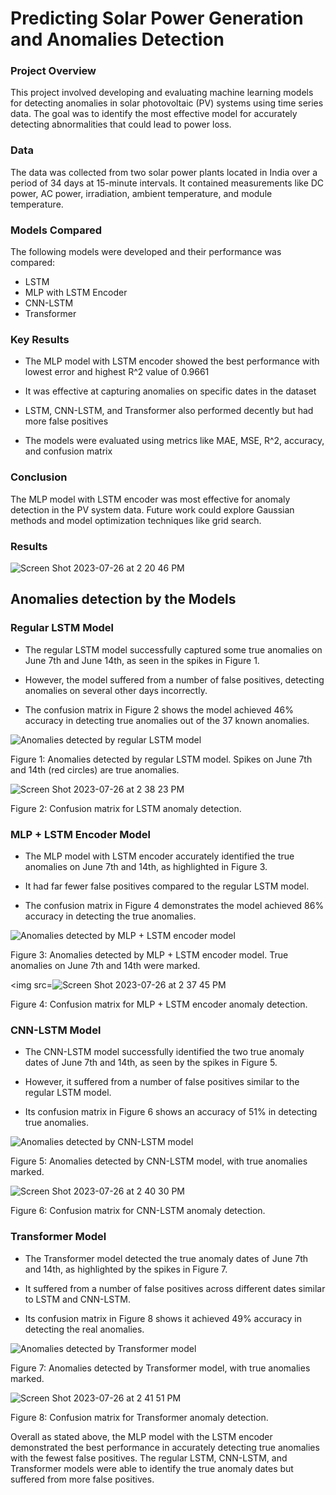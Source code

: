 # Predicting Solar Power Generation and Anomalies Detection
### Project Overview
This project involved developing and evaluating machine learning models for detecting anomalies in solar photovoltaic (PV) systems using time series data. The goal was to identify the most effective model for accurately detecting abnormalities that could lead to power loss.

### Data
The data was collected from two solar power plants located in India over a period of 34 days at 15-minute intervals. It contained measurements like DC power, AC power, irradiation, ambient temperature, and module temperature.

### Models Compared
The following models were developed and their performance was compared:

* LSTM
* MLP with LSTM Encoder
* CNN-LSTM
* Transformer
  
### Key Results
* The MLP model with LSTM encoder showed the best performance with lowest error and highest R^2 value of 0.9661
  
* It was effective at capturing anomalies on specific dates in the dataset
  
* LSTM, CNN-LSTM, and Transformer also performed decently but had more false positives
  
* The models were evaluated using metrics like MAE, MSE, R^2, accuracy, and confusion matrix
  
### Conclusion
The MLP model with LSTM encoder was most effective for anomaly detection in the PV system data. Future work could explore Gaussian methods and model optimization techniques like grid search.

### Results

![Screen Shot 2023-07-26 at 2 20 46 PM](https://github.com/shripalshaha1/Data_Mining_Project/assets/113332807/eed2028c-e2d5-4bf7-8200-f3bff67ef215)

## Anomalies detection by the Models

### Regular LSTM Model

* The regular LSTM model successfully captured some true anomalies on June 7th and June 14th, as seen in the spikes in Figure 1.

* However, the model suffered from a number of false positives, detecting anomalies on several other days incorrectly.

* The confusion matrix in Figure 2 shows the model achieved 46% accuracy in detecting true anomalies out of the 37 known anomalies.

![Anomalies detected by regular LSTM model](https://github.com/shripalshaha1/Data_Mining_Project/assets/113332807/209a0ef5-7cd0-41c4-814c-7caa0bffa4db)

Figure 1: Anomalies detected by regular LSTM model. Spikes on June 7th and 14th (red circles) are true anomalies.

![Screen Shot 2023-07-26 at 2 38 23 PM](https://github.com/shripalshaha1/Data_Mining_Project/assets/113332807/51bd4699-68df-42a9-958a-347a6c35e020)

Figure 2: Confusion matrix for LSTM anomaly detection.

### MLP + LSTM Encoder Model

* The MLP model with LSTM encoder accurately identified the true anomalies on June 7th and 14th, as highlighted in Figure 3.

* It had far fewer false positives compared to the regular LSTM model.

* The confusion matrix in Figure 4 demonstrates the model achieved 86% accuracy in detecting the true anomalies.

![Anomalies detected by MLP + LSTM encoder model](https://github.com/shripalshaha1/Data_Mining_Project/assets/113332807/dee7cbf4-5ffa-4080-93ff-7046ede56e60)

Figure 3: Anomalies detected by MLP + LSTM encoder model. True anomalies on June 7th and 14th were marked.

<img src=![Screen Shot 2023-07-26 at 2 37 45 PM](https://github.com/shripalshaha1/Data_Mining_Project/assets/113332807/e45712c7-8d54-4c7c-8540-3e5d7d8790e3)

Figure 4: Confusion matrix for MLP + LSTM encoder anomaly detection.

### CNN-LSTM Model

* The CNN-LSTM model successfully identified the two true anomaly dates of June 7th and 14th, as seen by the spikes in Figure 5.

* However, it suffered from a number of false positives similar to the regular LSTM model.

* Its confusion matrix in Figure 6 shows an accuracy of 51% in detecting true anomalies.

![Anomalies detected by CNN-LSTM model](https://github.com/shripalshaha1/Data_Mining_Project/assets/113332807/dc782266-cb8a-402f-a00b-a37fc9eb2c04)

Figure 5: Anomalies detected by CNN-LSTM model, with true anomalies marked.

![Screen Shot 2023-07-26 at 2 40 30 PM](https://github.com/shripalshaha1/Data_Mining_Project/assets/113332807/9e25bb0f-5129-49ed-a339-873eea9548dd)

Figure 6: Confusion matrix for CNN-LSTM anomaly detection.

### Transformer Model

* The Transformer model detected the true anomaly dates of June 7th and 14th, as highlighted by the spikes in Figure 7.

* It suffered from a number of false positives across different dates similar to LSTM and CNN-LSTM.

* Its confusion matrix in Figure 8 shows it achieved 49% accuracy in detecting the real anomalies.

![Anomalies detected by Transformer model](https://github.com/shripalshaha1/Data_Mining_Project/assets/113332807/773e21ea-0750-4545-bfe5-e5a13e96b20c)

Figure 7: Anomalies detected by Transformer model, with true anomalies marked.

![Screen Shot 2023-07-26 at 2 41 51 PM](https://github.com/shripalshaha1/Data_Mining_Project/assets/113332807/4c603abb-032e-46be-b48f-efad150b14fd)

Figure 8: Confusion matrix for Transformer anomaly detection.

Overall as stated above, the MLP model with the LSTM encoder demonstrated the best performance in accurately detecting true anomalies with the fewest false positives. The regular LSTM, CNN-LSTM, and Transformer models were able to identify the true anomaly dates but suffered from more false positives.
